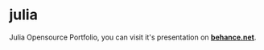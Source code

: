 # julia

Julia Opensource Portfolio, you can visit it's presentation on [**behance.net**](https://www.behance.net/gallery/43176751/Julia-Presentation-Open-Source-Portfolio-Code).
